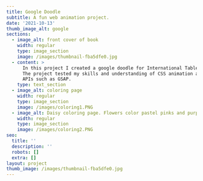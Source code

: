 ```yaml
---
title: Google Doodle
subtitle: A fun web animation project.
date: '2021-10-13'
thumb_image_alt: google
sections:
  - image_alt: front cover of book
    width: regular
    type: image_section
    image: /images/thumbnail-fba5dfe0.jpg
  - content: >
      In this project I created a google doodle for International Tabletop Day.
      The project tested my skills and understanding of CSS animation and using
      APIs such as GSAP. 
    type: text_section
  - image_alt: coloring page
    width: regular
    type: image_section
    image: /images/coloring1.PNG
  - image_alt: Daisy coloring page. Flowers color pastel pinks and purples.
    width: regular
    type: image_section
    image: /images/coloring2.PNG
seo:
  title: ''
  description: ''
  robots: []
  extra: []
layout: project
thumb_image: /images/thumbnail-fba5dfe0.jpg
---
```

